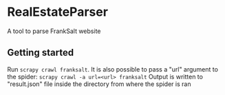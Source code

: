 # RealEstateParser
A tool to parse FrankSalt website
## Getting started
Run ```scrapy crawl franksalt```.
It is also possible to pass a "url" argument to the spider:
```scrapy crawl -a url=<url> franksalt```
Output is written to "result.json" file inside the directory from where the spider is ran